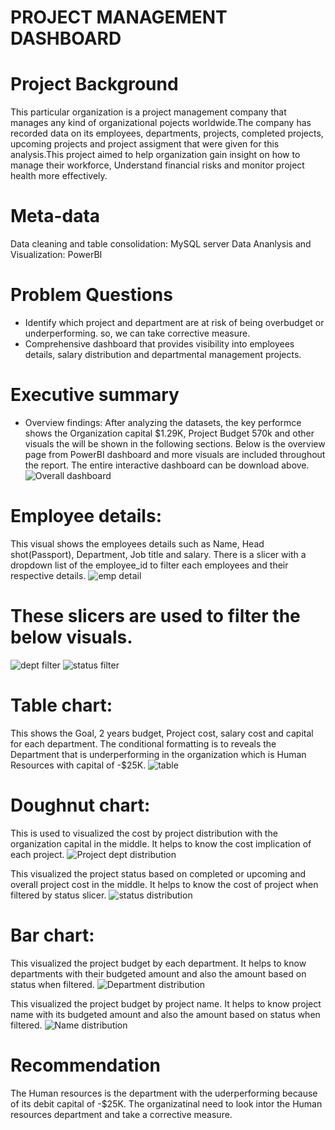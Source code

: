 # PROJECT MANAGEMENT DASHBOARD
# Project Background
This particular organization is a project management company that manages any kind of organizational pojects worldwide.The company has recorded data on its employees, departments, projects, completed projects, upcoming projects and project assigment that were given for this analysis.This project aimed to help organization gain insight on how to manage their workforce, Understand financial risks and monitor project health more effectively.
# Meta-data
Data cleaning and table consolidation: MySQL server
Data Ananlysis and Visualization: PowerBI
# Problem Questions
  * Identify which project and department are at risk of being overbudget or underperforming. so, we can take corrective measure.
  * Comprehensive dashboard that provides visibility into employees details, salary distribution and departmental management projects.
# Executive summary
* Overview findings: 
After analyzing the datasets, the key performce shows the Organization capital $1.29K, Project Budget 570k and other visuals the will be shown in the following sections.
Below is the overview page from PowerBI dashboard and more visuals are included throughout the report. The entire interactive dashboard can be download above.
![Overall dashboard](https://github.com/user-attachments/assets/bd385ae0-91fd-4d59-9aa5-9977aeda15f7)

# Employee details: 
This visual shows the employees details such as Name, Head shot(Passport), Department, Job title and salary. There is a slicer with a dropdown list of the employee_id to filter each employees and their respective details.
![emp detail](https://github.com/user-attachments/assets/5fdd7300-fa19-4930-ad13-289dac5aebee)

# These slicers are used to filter the below visuals. 
![dept filter](https://github.com/user-attachments/assets/0805049a-8b33-4042-9404-02b6babf1339)
![status filter](https://github.com/user-attachments/assets/5ca45e25-9c4c-4077-8b20-f13123ebbfe8)

# Table chart:
This shows the Goal, 2 years budget, Project cost, salary cost and capital for each department. The conditional formatting is to reveals the Department that is underperforming in the organization which is Human Resources with capital  of -$25K.
![table](https://github.com/user-attachments/assets/4580bb60-6317-41b8-bffa-c273b59a27f2)

# Doughnut chart:
This is used to visualized the cost by project distribution with the organization capital in the middle. It helps to know the cost implication of each project.
![Project dept distribution](https://github.com/user-attachments/assets/ad55c324-345e-4d61-8826-301200c08ff8)

This visualized the project status based on completed or upcoming and overall project cost in the middle. It helps to know the cost of project when filtered by status slicer. 
![status distribution](https://github.com/user-attachments/assets/4ec04436-0e93-4c93-ae8c-844d06adacf8)

# Bar chart:
This visualized the project budget by each department. It helps to know departments with their budgeted amount and also the amount based on status when filtered.
![Department distribution](https://github.com/user-attachments/assets/ef16115d-84f8-4e8b-8236-8b6cd2e850bd)

This visualized the project budget by project name. It helps to know project name with its budgeted amount and also the amount based on status when filtered.
![Name distribution](https://github.com/user-attachments/assets/5ac165a5-ea61-4f4e-b26c-1415f8c2f8b9)

# Recommendation
The Human resources is the department with the uderperforming because of its debit capital of -$25K. The organizatinal need to look intor the Human resources department and take a corrective measure.















